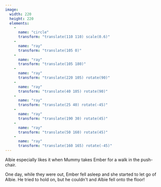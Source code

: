 ```yaml
---
image:
  width: 220
  height: 220
  elements:
    -
      name: "circle"
      transform: "translate(110 110) scale(0.6)"
    -
      name: "ray"
      transform: "translate(105 0)"
    -
      name: "ray"
      transform: "translate(105 180)"
    -
      name: "ray"
      transform: "translate(220 105) rotate(90)"
    -
      name: "ray"
      transform: "translate(40 105) rotate(90)"
    -
      name: "ray"
      transform: "translate(25 40) rotate(-45)"
    -
      name: "ray"
      transform: "translate(190 30) rotate(45)"
    -
      name: "ray"
      transform: "translate(50 160) rotate(45)"
    -
      name: "ray"
      transform: "translate(160 165) rotate(-45)"   
---
```

Albie especially likes it when Mummy takes Ember for a walk in the push-chair.

One day, while they were out, Ember fell asleep and she started to let go of Albie. He tried to hold on, but he couldn't and Albie fell onto the floor!
